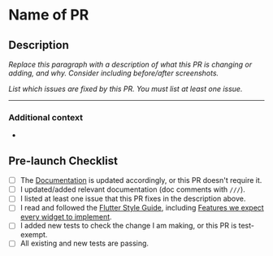 # **Name of PR**

<!-- This PR fixes #NUMBER_OF_THE_ISSUE, and fixes #NUMBER_OF_THE_ISSUE -->

## **Description**

*Replace this paragraph with a description of what this PR is changing or adding, and why. Consider including before/after screenshots.*

*List which issues are fixed by this PR. You must list at least one issue.*

---

### **Additional context**

<!-- Add any other context or additional information about the pull request.-->

*

## Pre-launch Checklist

- [ ] The [Documentation] is updated accordingly, or this PR doesn't require it.
- [ ] I updated/added relevant documentation (doc comments with `///`).
- [ ] I listed at least one issue that this PR fixes in the description above.
- [ ] I read and followed the [Flutter Style Guide], including [Features we expect every widget to implement].
- [ ] I added new tests to check the change I am making, or this PR is test-exempt.
- [ ] All existing and new tests are passing.

<!-- Links -->
[Documentation]: https://www.100ms.live/docs
[Flutter Style Guide]: https://github.com/flutter/flutter/wiki/Style-guide-for-Flutter-repo
[Features we expect every widget to implement]: https://github.com/flutter/flutter/wiki/Style-guide-for-Flutter-repo#features-we-expect-every-widget-to-implement
